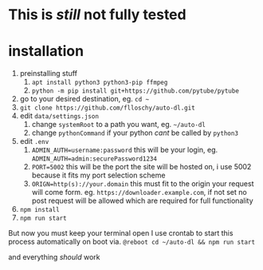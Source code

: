 # This is *still* not fully tested

# installation

1. preinstalling stuff
   1. `apt install python3 python3-pip ffmpeg`
   2. `python -m pip install git+https://github.com/pytube/pytube`
2. go to your desired destination, eg. `cd ~`
3. `git clone https://github.com/flloschy/auto-dl.git`
4. edit `data/settings.json`
   1. change `systemRoot` to a path you want, eg. `~/auto-dl`
   2. change `pythonCommand` if your python *cant* be called by `python3`
5. edit `.env`
   1. `ADMIN_AUTH=username:password` this will be your login, eg. `ADMIN_AUTH=admin:securePassword1234`
   2. `PORT=5002` this will be the port the site will be hosted on, i use 5002 because it fits my port selection scheme 
   3. `ORIGN=http(s)://your.domain` this must fit to the origin your request will come form. eg. `https://downloader.example.com`, if not set no post request will be allowed which are required for full functionality 
6. `npm install`
7. `npm run start`

But now you must keep your terminal open
I use crontab to start this process automatically on boot
via. `@reboot cd ~/auto-dl && npm run start`

and everything *should* work